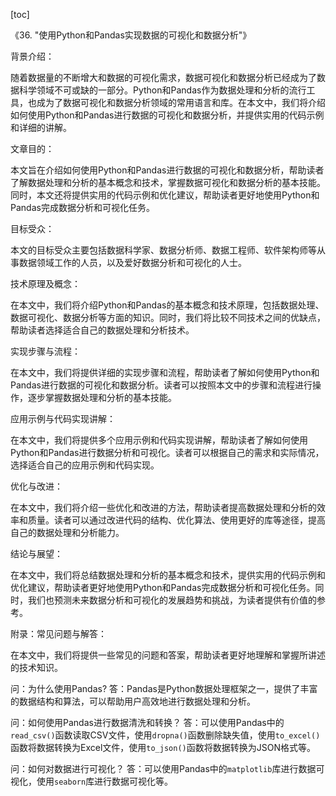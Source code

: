 
[toc]                    
                
                
《36. "使用Python和Pandas实现数据的可视化和数据分析"》

背景介绍：

随着数据量的不断增大和数据的可视化需求，数据可视化和数据分析已经成为了数据科学领域不可或缺的一部分。Python和Pandas作为数据处理和分析的流行工具，也成为了数据可视化和数据分析领域的常用语言和库。在本文中，我们将介绍如何使用Python和Pandas进行数据的可视化和数据分析，并提供实用的代码示例和详细的讲解。

文章目的：

本文旨在介绍如何使用Python和Pandas进行数据的可视化和数据分析，帮助读者了解数据处理和分析的基本概念和技术，掌握数据可视化和数据分析的基本技能。同时，本文还将提供实用的代码示例和优化建议，帮助读者更好地使用Python和Pandas完成数据分析和可视化任务。

目标受众：

本文的目标受众主要包括数据科学家、数据分析师、数据工程师、软件架构师等从事数据领域工作的人员，以及爱好数据分析和可视化的人士。

技术原理及概念：

在本文中，我们将介绍Python和Pandas的基本概念和技术原理，包括数据处理、数据可视化、数据分析等方面的知识。同时，我们将比较不同技术之间的优缺点，帮助读者选择适合自己的数据处理和分析技术。

实现步骤与流程：

在本文中，我们将提供详细的实现步骤和流程，帮助读者了解如何使用Python和Pandas进行数据的可视化和数据分析。读者可以按照本文中的步骤和流程进行操作，逐步掌握数据处理和分析的基本技能。

应用示例与代码实现讲解：

在本文中，我们将提供多个应用示例和代码实现讲解，帮助读者了解如何使用Python和Pandas进行数据分析和可视化。读者可以根据自己的需求和实际情况，选择适合自己的应用示例和代码实现。

优化与改进：

在本文中，我们将介绍一些优化和改进的方法，帮助读者提高数据处理和分析的效率和质量。读者可以通过改进代码的结构、优化算法、使用更好的库等途径，提高自己的数据处理和分析能力。

结论与展望：

在本文中，我们将总结数据处理和分析的基本概念和技术，提供实用的代码示例和优化建议，帮助读者更好地使用Python和Pandas完成数据分析和可视化任务。同时，我们也预测未来数据分析和可视化的发展趋势和挑战，为读者提供有价值的参考。

附录：常见问题与解答：

在本文中，我们将提供一些常见的问题和答案，帮助读者更好地理解和掌握所讲述的技术知识。

问：为什么使用Pandas?
答：Pandas是Python数据处理框架之一，提供了丰富的数据结构和算法，可以帮助用户高效地进行数据处理和分析。

问：如何使用Pandas进行数据清洗和转换？
答：可以使用Pandas中的`read_csv()`函数读取CSV文件，使用`dropna()`函数删除缺失值，使用`to_excel()`函数将数据转换为Excel文件，使用`to_json()`函数将数据转换为JSON格式等。

问：如何对数据进行可视化？
答：可以使用Pandas中的`matplotlib`库进行数据可视化，使用`seaborn`库进行数据可视化等。

